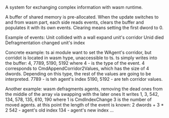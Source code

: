 A system for exchanging complex information with wasm runtime.

A buffer of shared memory is pre-allocated.
When the update switches to and from wasm part, each side reads events, clears the buffer and populates it with its own events.
Clearing means setting the first dword to 0.

Example of events:
Unit collided with a wall
expand unit's corridor
Unid died
Defragmentation changed unit's index

Concrete example:
ts ai module want to set the WAgent's corridor, but corridot is located in wasm hype, unaccessible to ts.
ts simply writes into the buffer: 4, 7789, 5190, 5192
where
4 - is the type of the event. 4 corresponds to CmdAppendCorridor2Values, which has the size of 4 dwords. Depending on this type, the rest of the values are going to be interpreted.
7789 - is teh agent's index
5190, 5192 - are teh corridor values.

Another example:
wasm defragments agents, removing the dead ones from the middle of the array via swapping with the later ones
It writes 1, 3, 542, 134, 578, 135, 610, 190
where 1 is CmdIndexChange
3 is the number of moved agents. at this point the length of the event is known: 2 dwords + 3 * 2
542 - agent's old index
134 - agent's new index
...
